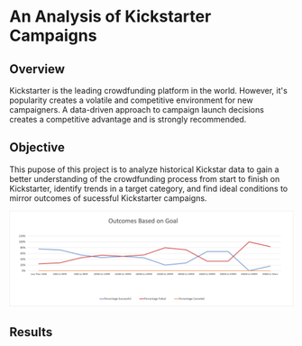 # An Analysis of Kickstarter Campaigns

## Overview

Kickstarter is the leading crowdfunding platform in the world. However, it's popularity creates a volatile and competitive environment for new campaigners. A data-driven approach to campaign launch decisions creates a competitive advantage and is strongly recommended.

## Objective 

This pupose of this project is to analyze historical Kickstar data to gain a better understanding of the crowdfunding process from start to finish on Kickstarter, identify trends in a target category, and find ideal conditions to mirror outcomes of sucessful Kickstarter campaigns. 

![image](resource/Outcomes%20Based%20on%20Goal.png)

## Results



